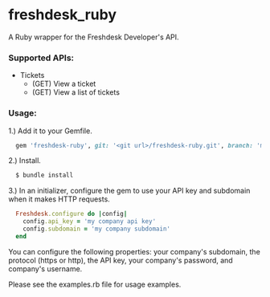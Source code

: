 # freshdesk_ruby

A Ruby wrapper for the Freshdesk Developer's API.

### Supported APIs:

* Tickets
  - (GET) View a ticket
  - (GET) View a list of tickets

### Usage:

1.) Add it to your Gemfile.

```ruby
  gem 'freshdesk-ruby', git: '<git url>/freshdesk-ruby.git', branch: 'master'
```

2.) Install.

```bash
  $ bundle install
```

3.) In an initializer, configure the gem to use your API key and subdomain when it makes HTTP requests.

```ruby
  Freshdesk.configure do |config|
    config.api_key = 'my company api key'
    config.subdomain = 'my company subdomain'
  end
```

You can configure the following properties: your company's subdomain, the protocol (https or http), the API key, your company's password, and company's username.

Please see the examples.rb file for usage examples.

